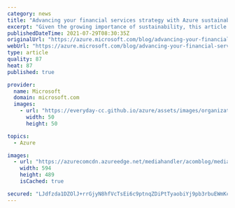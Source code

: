 ```yaml
---
category: news
title: "Advancing your financial services strategy with Azure sustainability"
excerpt: "Given the growing importance of sustainability, this article will address how sustainability strategies can be utilized as a catalyst for business growth, particularly in the financial services industry, and how Microsoft Azure is uniquely positioned to help our customers achieve these goals."
publishedDateTime: 2021-07-29T08:30:35Z
originalUrl: "https://azure.microsoft.com/blog/advancing-your-financial-services-strategy-with-azure-sustainability/"
webUrl: "https://azure.microsoft.com/blog/advancing-your-financial-services-strategy-with-azure-sustainability/"
type: article
quality: 87
heat: 87
published: true

provider:
  name: Microsoft
  domain: microsoft.com
  images:
    - url: "https://everyday-cc.github.io/azure/assets/images/organizations/microsoft.com-50x50.jpg"
      width: 50
      height: 50

topics:
  - Azure

images:
  - url: "https://azurecomcdn.azureedge.net/mediahandler/acomblog/media/Default/blog/4057c36f-d1b9-4580-9e5a-6c20fbe927ce.png"
    width: 594
    height: 489
    isCached: true

secured: "LJdfzda1DZOlJ+rrGjyN8hfVcTsEi6c9ptnqZDiPtTyaobiYj9pb3rbuEWmKct81L245T2ybL+wfYordUf/UlD4fx7msUgN4cT6Pi02Oj0y4/q5tCiTAHFJbmRjyHEcHIKWfkHBq4X4zvyjAfP2H567LKADBD8mTD9GWtLUpAAttSXHbhfd1iGSOOlT9COxtj1RWceMo9FFo8/5Cc0zoVZGXlvxZC4BW/2dDeqdN38+X5llP2yzWV0U9DlibOfraB9hQyViMRHJL4vt9UN9Ox2u57eDkJBJe04QOjTSZy6ju2Oqcif5bWQEVov6v3+TSzkQmoMwSHSMwPGPtDPD6AkWGe7nFeA3t7Se20mz2kNc=;q8mck7ue94hV4AZUESl54g=="
---
```


